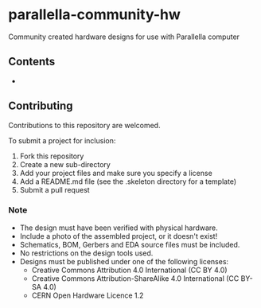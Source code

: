 # parallella-community-hw

Community created hardware designs for use with Parallella computer

## Contents

*

## Contributing

Contributions to this repository are welcomed.

To submit a project for inclusion:

1. Fork this repository
2. Create a new sub-directory 
3. Add your project files and make sure you specify a license
4. Add a README.md file (see the .skeleton directory for a template)
5. Submit a pull request

### Note

* The design must have been verified with physical hardware.
* Include a photo of the assembled project, or it doesn't exist!
* Schematics, BOM, Gerbers and EDA source files must be included.
* No restrictions on the design tools used.
* Designs must be published under one of the following licenses:
  * Creative Commons Attribution 4.0 International (CC BY 4.0)
  * Creative Commons Attribution-ShareAlike 4.0 International (CC BY-SA 4.0)
  * CERN Open Hardware Licence 1.2
